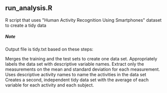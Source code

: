 ## run_analysis.R 
R script that uses "Human Activity Recognition Using Smartphones" dataset to create a tidy data 

##### Note 
Output file is tidy.txt based on these steps:

Merges the training and the test sets to create one data set.
Appropriately labels the data set with descriptive variable names. 
Extract only the measurements on the mean and standard deviation for each measurement. 
Uses descriptive activity names to name the activities in the data set
Creates a second, independent tidy data set with the average of each variable for each activity and each subject. 
